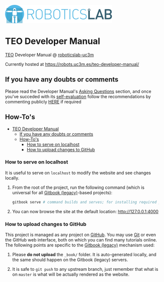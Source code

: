 [![roboticslab-uc3m logo](fig/roboticslab-banner-350px.png)](https://github.com/roboticslab-uc3m)

# TEO Developer Manual

[TEO](http://roboticslab.uc3m.es/roboticslab/robot/teo-humanoid) Developer Manual @ [roboticslab-uc3m](https://github.com/roboticslab-uc3m)

Currently hosted at <https://robots.uc3m.es/teo-developer-manual/>

## If you have any doubts or comments

Please read the Developer Manual's [Asking Questions](https://robots.uc3m.es/developer-manual/asking-questions.html) section, and once you've succeded with its [self-evaluation](https://robots.uc3m.es/developer-manual/asking-questions.html#self-evaluation-time) follow the recommendations by commenting publicly [HERE](https://github.com/roboticslab-uc3m/teo-developer-manual/issues/new) if required

## How-To's

- [TEO Developer Manual](#teo-developer-manual)
  - [If you have any doubts or comments](#if-you-have-any-doubts-or-comments)
  - [How-To's](#how-tos)
    - [How to serve on localhost](#how-to-serve-on-localhost)
    - [How to upload changes to GitHub](#how-to-upload-changes-to-github)

### How to serve on localhost

It is useful to serve on `localhost` to modify the website and see changes locally.

1. From the root of the project, run the following command (which is universal for all [Gitbook (legacy)](https://github.com/GitbookIO/gitbook)-based projects):

   ```bash
   gitbook serve # command builds and serves; for installing required plugins, before first  run please: gitbook install
   ```

1. You can now browse the site at the default location: <http://127.0.0.1:4000>

### How to upload changes to GitHub

This project is managed as any project on [GitHub](https://www.github.com). You may use [Git](https://git-scm.com) or even the GitHub web interface, both on which you can find many tutorials online. The following points are specific to the [Gitbook (legacy)](https://github.com/asrob-uc3m/actas/issues/148#issuecomment-449748350) mechanism used:

1. Please **do not upload** the `_book/` folder. It is auto-generated locally, and the same should happen on the Gitbook (legacy) servers.

1. It is safe to `git push` to any upstream branch, just remember that what is on `master` is what will be actually rendered as the website.
